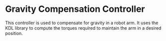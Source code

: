 # Gravity Compensation Controller

This controller is used to compensate for gravity in a robot arm. It uses the KDL library to compute the torques required to maintain the arm in a desired position.

